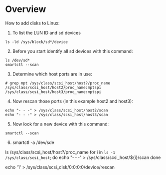 Overview
========

How to add disks to Linux: 

1. To list the LUN ID and sd devices 
```
ls -ld /sys/block/sd*/device
```

2. Before you start identify all sd devices with this command:
```
ls /dev/sd*
smartctl --scan
``` 
 
3. Determine which host ports are in use:
```
# grep mpt /sys/class/scsi_host/host?/proc_name
/sys/class/scsi_host/host2/proc_name:mptspi 
/sys/class/scsi_host/host3/proc_name:mptspi 
```

4. Now rescan those ports (in this example host2 and host3): 
```
echo "- - -" > /sys/class/scsi_host/host2/scan 
echo "- - -" > /sys/class/scsi_host/host3/scan 
```

5. Now look for a new device with this command:
```
smartctl --scan
```
 
6. smartctl -a /dev/sde 


ls /sys/class/scsi_host/host?/proc_name 
for i in `ls ‐1 /sys/class/scsi_host`; do 
echo "‐ ‐ ‐" > /sys/class/scsi_host/${i}/scan 
done 

echo '1' > /sys/class/scsi_disk/0\:0\:0\:0/device/rescan 

